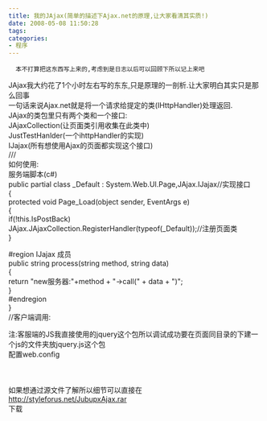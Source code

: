 ```yaml
---
title: 我的JAjax(简单的描述下Ajax.net的原理,让大家看清其实质!)
date: 2008-05-08 11:50:28
tags:
categories:
- 程序
---
```

      本不打算把这东西写上来的,考虑到是日志以后可以回顾下所以记上来吧   
 JAjax我大约花了1个小时左右写的东东,只是原理的一剖析.让大家明白其实只是那么回事   
 一句话来说Ajax.net就是将一个请求给提定的类(IHttpHandler)处理返回.   
 JAjax的类包里只有两个类和一个接口:   
 JAjaxCollection(让页面类引用收集在此类中)   
 JustTestHanlder(一个ihttpHandler的实现)   
 IJajax(所有想使用Ajax的页面都实现这个接口)   
 ///   
 如何使用:   
 服务端脚本(c#)   
 public partial class \_Default : System.Web.UI.Page,JAjax.IJajax//实现接口   
 {   
 protected void Page\_Load(object sender, EventArgs e)   
 {   
 if(!this.IsPostBack)   
 JAjax.JAjaxCollection.RegisterHandler(typeof(\_Default));//注册页面类   
 }   
   
 #region IJajax 成员   
 public string process(string method, string data)   
 {   
 return "new服务器:"+method + "->call(" + data + ")";   
 }   
 #endregion   
 }   
 //客户端调用:   
 <script type="text/javascript" language="javascript">   
 document.onclick=function()   
 {   
 \_Default.call({method:"测试",data:"HELLO"},function(data){alert(data);});   
 }   
 </script>   
 注:客服端的JS我直接使用的jquery这个包所以调试成功要在页面同目录的下建一个js的文件夹放jquery.js这个包   
 配置web.config   
 <httpHandlers>   
 <add verb="*" path="jajax/ajax.request" type="JAjax.JustTestHanlder,JAjax"/>   
 </httpHandlers>   
 如果想通过源文件了解所以细节可以直接在   
 [ http://styleforus.net/JubupxAjax.rar ](http://styleforus.net/JubupxAjax.rar)    
 下载